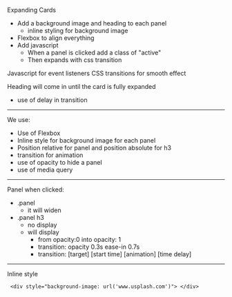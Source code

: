 Expanding Cards

- Add a background image and heading to each panel
  - inline styling for background image
- Flexbox to align everything
- Add javascript
  - When a panel is clicked add a class of "active"
  - Then expands with css transition

Javascript for event listeners
CSS transitions for smooth effect

Heading will come in until the card is fully expanded

- use of delay in transition

---

We use:

- Use of Flexbox
- Inline style for background image for each panel
- Position relative for panel and position absolute for h3
- transition for animation
- use of opacity to hide a panel
- use of media query

---

Panel when clicked:

- .panel
  - it will widen
- .panel h3
  - no display
  - will display
    - from opacity:0 into opacity: 1
    - transition: opacity 0.3s ease-in 0.7s
    - transition: [target] [start time] [animation] [time delay]

---

Inline style

```
 <div style="background-image: url('www.usplash.com')"> </div>

```
